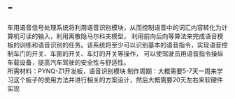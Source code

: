# -
车用语音信号处理系统将利用语音识别模块，从而控制语音中的词汇内容转化为计算机可读的输入，利用离散隐马尔科夫模型，
利用前向后向等算法来完成语音模板的训练和语音识别的任务。该系统将至少可以识别基本的语音指令，实现语音控制车门的开关、车窗的开关、车灯的开关等操作，
可以使驾驶员用语音指令操纵车载设备，提高汽车驾驶的安全性与舒适性。  
所需材料：PYNQ-Z1开发板，语音识别模块 
制作周期：大概需要5-7天一周来学习这个板子的使用方法并进行相关的方案设计，然后大概需要20天左右来软硬件实现
